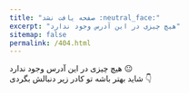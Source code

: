 ```yaml
---
title: "صفحه یافت نشد :neutral_face:"
excerpt: "هیچ چیزی در این آدرس وجود ندارد"
sitemap: false
permalink: /404.html
---
```


هیچ چیزی در این آدرس وجود ندارد :neutral_face:
<br/>
شاید بهتر باشه تو کادر زیر دنبالش بگردی :point_down:
<script type="text/javascript">
  var GOOG_FIXURL_LANG = 'fa';
  var GOOG_FIXURL_SITE = '{{ site.url }}'
</script>
<script type="text/javascript"
  src="//linkhelp.clients.google.com/tbproxy/lh/wm/fixurl.js">
</script>
